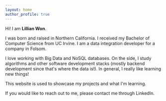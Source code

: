 ```yaml
---
layout: home
author_profile: true
---
```


Hi! I am **Lillian Won**.

I was born and raised in Northern California. I received my Bachelor of Computer Science from UC Irvine. 
I am a data integration developer for a company in Folsom.

I love working with Big Data and NoSQL databases. 
On the side, I study algorithms and other software development stacks (mostly backend development since that's where the data is!). 
In general, I really like learning new things!

This website is used to showcase my projects and what I'm learning. 

If you would like to reach out to me, please contact me through LinkedIn. 